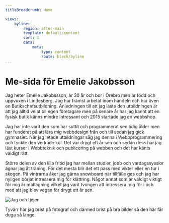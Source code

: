 ```yaml
---
titleBreadcrumb: Home

views:
    byline:
        region: after-main
        template: default/content
        sort: 1
        data:
            meta:
                type: content
                route: block/byline
...
```

Me-sida för Emelie Jakobsson
===============================

Jag heter Emelie Jakobssson, är 30 år och bor i Örebro men är född och uppvuxen i Lindesberg. Jag har främst arbetat inom handeln och har även en Butikschefsutbildning. Anledningen till att jag läste den utbildningen är att jag alltid velat bli egen företagare men på senare år har jag kännt att en fysisk butik känns mindre intressant och 2015 startade jag en webbshop.

Jag har inte varit den som har suttit och programmerat sen tidig ålder men har funderat på att lära mig webbdesign från och till sedan jag gick gymnasiet. När jag letade utbildningar såg jag denna i Webbprogrammering och tyckte den verkade kul. Det var drygt ett år sen och sedan dess har jag läst kurser i Webbteknik och publicering på webben och det har känts väldigt rätt.

Större delen av den lilla fritid jag har mellan studier, jobb och vardagssysslor ägnar jag åt träning. För det mesta blir det ett pass med vikter eller en tur i skogen. På vintrarna åker jag gärna snowboard när tillfälle ges och jag har nyligen börjat intressera mig för klättring. Något annat som är väldigt viktigt för mig är matlagning vilket jag varit tvungen att intressera mig för i och med att jag blev vegan för drygt ett år sen.

![Jag och tjejen](img/me.JPG?w100?w=50)

Tyvärr har jag brist på fotograf och därmed brist på bra bilder så den här får duga så länge.

